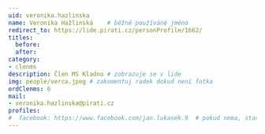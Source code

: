 ```yaml
---
uid: veronika.hazlinska
name: Veronika Hažlinská  	# běžně používáné jméno
redirect_to: https://lide.pirati.cz/personProfile/1662/
titles:
  before:
  after:
category:
- clenms
description: Člen MS Kladno # zobrazuje se v lide
img: people/verca.jpeg # zakomentuj radek dokud není fotka
ordClenms: 6
mail:
- veronika.hazlinska@pirati.cz
profiles:
#  facebook: https://www.facebook.com/jan.lukasek.9  # pokud nema, staci smazat tuto radku
---
```

